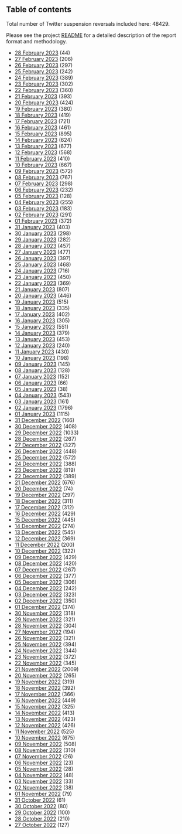 ## Table of contents
Total number of Twitter suspension reversals included here: 48429.

Please see the project [README](https://github.com/travisbrown/unsuspensions) for a detailed description of the report format and methodology.
* [28 February 2023](2023-02-28/) (44)
* [27 February 2023](2023-02-27/) (206)
* [26 February 2023](2023-02-26/) (297)
* [25 February 2023](2023-02-25/) (242)
* [24 February 2023](2023-02-24/) (389)
* [23 February 2023](2023-02-23/) (302)
* [22 February 2023](2023-02-22/) (360)
* [21 February 2023](2023-02-21/) (393)
* [20 February 2023](2023-02-20/) (424)
* [19 February 2023](2023-02-19/) (380)
* [18 February 2023](2023-02-18/) (419)
* [17 February 2023](2023-02-17/) (721)
* [16 February 2023](2023-02-16/) (461)
* [15 February 2023](2023-02-15/) (895)
* [14 February 2023](2023-02-14/) (624)
* [13 February 2023](2023-02-13/) (677)
* [12 February 2023](2023-02-12/) (568)
* [11 February 2023](2023-02-11/) (410)
* [10 February 2023](2023-02-10/) (667)
* [09 February 2023](2023-02-09/) (572)
* [08 February 2023](2023-02-08/) (767)
* [07 February 2023](2023-02-07/) (298)
* [06 February 2023](2023-02-06/) (232)
* [05 February 2023](2023-02-05/) (128)
* [04 February 2023](2023-02-04/) (255)
* [03 February 2023](2023-02-03/) (183)
* [02 February 2023](2023-02-02/) (291)
* [01 February 2023](2023-02-01/) (372)
* [31 January 2023](2023-01-31/) (403)
* [30 January 2023](2023-01-30/) (298)
* [29 January 2023](2023-01-29/) (282)
* [28 January 2023](2023-01-28/) (457)
* [27 January 2023](2023-01-27/) (477)
* [26 January 2023](2023-01-26/) (397)
* [25 January 2023](2023-01-25/) (468)
* [24 January 2023](2023-01-24/) (716)
* [23 January 2023](2023-01-23/) (450)
* [22 January 2023](2023-01-22/) (369)
* [21 January 2023](2023-01-21/) (807)
* [20 January 2023](2023-01-20/) (446)
* [19 January 2023](2023-01-19/) (515)
* [18 January 2023](2023-01-18/) (335)
* [17 January 2023](2023-01-17/) (402)
* [16 January 2023](2023-01-16/) (305)
* [15 January 2023](2023-01-15/) (551)
* [14 January 2023](2023-01-14/) (379)
* [13 January 2023](2023-01-13/) (453)
* [12 January 2023](2023-01-12/) (240)
* [11 January 2023](2023-01-11/) (430)
* [10 January 2023](2023-01-10/) (198)
* [09 January 2023](2023-01-09/) (145)
* [08 January 2023](2023-01-08/) (128)
* [07 January 2023](2023-01-07/) (152)
* [06 January 2023](2023-01-06/) (66)
* [05 January 2023](2023-01-05/) (38)
* [04 January 2023](2023-01-04/) (543)
* [03 January 2023](2023-01-03/) (161)
* [02 January 2023](2023-01-02/) (1796)
* [01 January 2023](2023-01-01/) (1115)
* [31 December 2022](2022-12-31/) (166)
* [30 December 2022](2022-12-30/) (408)
* [29 December 2022](2022-12-29/) (1033)
* [28 December 2022](2022-12-28/) (267)
* [27 December 2022](2022-12-27/) (327)
* [26 December 2022](2022-12-26/) (448)
* [25 December 2022](2022-12-25/) (572)
* [24 December 2022](2022-12-24/) (388)
* [23 December 2022](2022-12-23/) (819)
* [22 December 2022](2022-12-22/) (389)
* [21 December 2022](2022-12-21/) (676)
* [20 December 2022](2022-12-20/) (74)
* [19 December 2022](2022-12-19/) (297)
* [18 December 2022](2022-12-18/) (311)
* [17 December 2022](2022-12-17/) (312)
* [16 December 2022](2022-12-16/) (429)
* [15 December 2022](2022-12-15/) (445)
* [14 December 2022](2022-12-14/) (274)
* [13 December 2022](2022-12-13/) (545)
* [12 December 2022](2022-12-12/) (369)
* [11 December 2022](2022-12-11/) (200)
* [10 December 2022](2022-12-10/) (322)
* [09 December 2022](2022-12-09/) (429)
* [08 December 2022](2022-12-08/) (420)
* [07 December 2022](2022-12-07/) (267)
* [06 December 2022](2022-12-06/) (377)
* [05 December 2022](2022-12-05/) (306)
* [04 December 2022](2022-12-04/) (242)
* [03 December 2022](2022-12-03/) (323)
* [02 December 2022](2022-12-02/) (350)
* [01 December 2022](2022-12-01/) (374)
* [30 November 2022](2022-11-30/) (318)
* [29 November 2022](2022-11-29/) (321)
* [28 November 2022](2022-11-28/) (304)
* [27 November 2022](2022-11-27/) (194)
* [26 November 2022](2022-11-26/) (321)
* [25 November 2022](2022-11-25/) (394)
* [24 November 2022](2022-11-24/) (344)
* [23 November 2022](2022-11-23/) (372)
* [22 November 2022](2022-11-22/) (345)
* [21 November 2022](2022-11-21/) (2009)
* [20 November 2022](2022-11-20/) (265)
* [19 November 2022](2022-11-19/) (319)
* [18 November 2022](2022-11-18/) (392)
* [17 November 2022](2022-11-17/) (366)
* [16 November 2022](2022-11-16/) (449)
* [15 November 2022](2022-11-15/) (325)
* [14 November 2022](2022-11-14/) (413)
* [13 November 2022](2022-11-13/) (423)
* [12 November 2022](2022-11-12/) (426)
* [11 November 2022](2022-11-11/) (525)
* [10 November 2022](2022-11-10/) (675)
* [09 November 2022](2022-11-09/) (508)
* [08 November 2022](2022-11-08/) (310)
* [07 November 2022](2022-11-07/) (26)
* [06 November 2022](2022-11-06/) (23)
* [05 November 2022](2022-11-05/) (28)
* [04 November 2022](2022-11-04/) (48)
* [03 November 2022](2022-11-03/) (33)
* [02 November 2022](2022-11-02/) (38)
* [01 November 2022](2022-11-01/) (79)
* [31 October 2022](2022-10-31/) (61)
* [30 October 2022](2022-10-30/) (80)
* [29 October 2022](2022-10-29/) (100)
* [28 October 2022](2022-10-28/) (210)
* [27 October 2022](2022-10-27/) (127)
